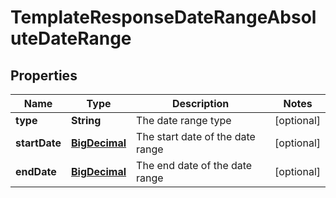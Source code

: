 

# TemplateResponseDateRangeAbsoluteDateRange

## Properties

Name | Type | Description | Notes
------------ | ------------- | ------------- | -------------
**type** | **String** | The date range type |  [optional]
**startDate** | [**BigDecimal**](BigDecimal.md) | The start date of the date range |  [optional]
**endDate** | [**BigDecimal**](BigDecimal.md) | The end date of the date range |  [optional]




